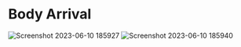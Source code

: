 # Body Arrival


![Screenshot 2023-06-10 185927](https://github.com/Wajeed-Mabroukeh/Modren-House-React-GSG-/assets/57049753/7b8e5239-d7b7-472d-bc91-7c4ed01e0ade)
![Screenshot 2023-06-10 185940](https://github.com/Wajeed-Mabroukeh/Modren-House-React-GSG-/assets/57049753/aeb75ced-670d-45ef-920b-b77c7da5dd78)
